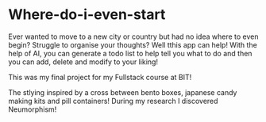 # Where-do-i-even-start

Ever wanted to move to a new city or country but had no idea where to even begin? Struggle to organise your thoughts? Well tthis app can help!
With the help of AI, you can generate a todo list to help tell you what to do and then you can add, delete and modify to your liking!

This was my final project for my Fullstack course at BIT!

The stlying inspired by a cross between bento boxes, japanese candy making kits and pill containers! During my research I discovered Neumorphism!

